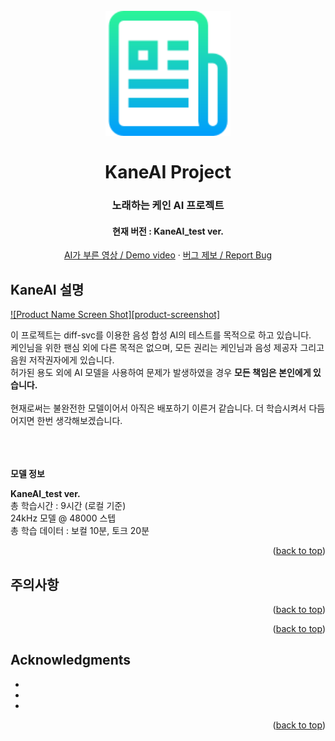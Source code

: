 <a name="readme-top"></a>

<h1 align="center">
  <br>
  <a href="https://github.com/2jang/KaneAI-Project"><img src="images/logo.png" alt="KaneAI Project" width="200"></a>
  <br>
  <br />
  KaneAI Project
  <br>
</h1>

<h3 align="center">노래하는 케인 AI 프로젝트</h3>

<h4 align="center">현재 버전 : KaneAI_test ver.</h3>

  <p align="center">
    <a href="https://github.com/2jang/KaneAI-Project">AI가 부른 영상 / Demo video</a>
    ·
    <a href="https://github.com/2jang/KaneAI-Project/issues">버그 제보 / Report Bug</a>
  </p>
</div>



## KaneAI 설명

[![Product Name Screen Shot][product-screenshot]](https://github.com/2jang/KaneAI-Project)

이 프로젝트는 diff-svc를 이용한 음성 합성 AI의 테스트를 목적으로 하고 있습니다. <br />
케인님을 위한 팬심 외에 다른 목적은 없으며, 모든 권리는 케인님과 음성 제공자 그리고 음원 저작권자에게 있습니다. <br />
허가된 용도 외에 AI 모델을 사용하여 문제가 발생하였을 경우 **모든 책임은 본인에게 있습니다.**<br />
<br />
현재로써는 불완전한 모델이어서 아직은 배포하기 이른거 같습니다. 더 학습시켜서 다듬어지면 한번 생각해보겠습니다.

<br /><br /><br />
**모델 정보**<br />

**KaneAI_test ver.**<br />
총 학습시간 : 9시간 (로컬 기준)<br />
24kHz 모델 @ 48000 스텝<br />
총 학습 데이터 : 보컬 10분, 토크 20분<br />


<p align="right">(<a href="#readme-top">back to top</a>)</p>


## 주의사항



<p align="right">(<a href="#readme-top">back to top</a>)</p>








<p align="right">(<a href="#readme-top">back to top</a>)</p>



## Acknowledgments

* []()
* []()
* []()

<p align="right">(<a href="#readme-top">back to top</a>)</p>
